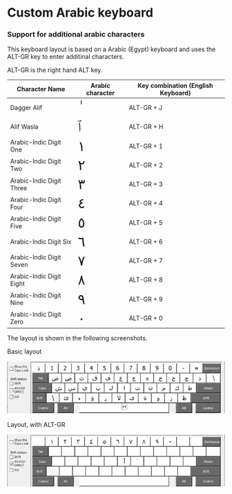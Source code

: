 # Custom Arabic keyboard
### Support for additional arabic characters

This keyboard layout is based on a Arabic (Egypt) keyboard and uses the ALT-GR key 
to enter additinal characters.

ALT-GR is the right hand ALT key.

| Character Name           | Arabic character                                          | Key combination (English Keyboard) |
|--------------------------|-----------------------------------------------------------|------------------------------------|
| Dagger Alif              | <font size="6">&#1648;</font>                             | ALT-GR + J                         |    
| Alif Wasla               | <font size="6">&#1649;</font>                             | ALT-GR + H                         |
| Arabic-Indic Digit One   | <font size="6">&#1633;</font>                             | ALT-GR + 1                         |
| Arabic-Indic Digit Two   | <font size="6">&#1634;</font>                             | ALT-GR + 2                         |
| Arabic-Indic Digit Three | <font size="6">&#1635;</font>                             | ALT-GR + 3                         |
| Arabic-Indic Digit Four  | <font size="6">&#1636;</font>                             | ALT-GR + 4                         |
| Arabic-Indic Digit Five  | <font size="6">&#1637;</font>                             | ALT-GR + 5                         |
| Arabic-Indic Digit Six   | <font size="6">&#1638;</font>                             | ALT-GR + 6                         |
| Arabic-Indic Digit Seven | <font size="6">&#1639;</font>                             | ALT-GR + 7                         |
| Arabic-Indic Digit Eight | <font size="6">&#1640;</font>                             | ALT-GR + 8                         |
| Arabic-Indic Digit Nine  | <font size="6">&#1641;</font>                             | ALT-GR + 9                         |
| Arabic-Indic Digit Zero  | <font size="6">&#1632;</font>                             | ALT-GR + 0                         |

The layout is shown in the following screenshots.

Basic layout

![Screenshot of keyboard layout without shift key](PJArabic_no_shift.png)

Layout, with ALT-GR

![Screenshot of keyboard layout with alt-gr key](PJArabic_alt_gr.png)

